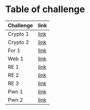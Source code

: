 # Table of challenge

| Challenge  | link |
| ------- | ---- |
| Crypto 1  | [link](./Crypto/crypto1/crypto1.md)  |
| Crypto 2  | [link](./Crypto/crypto2/crypto2.md)  |
| For 1  | [link](./Forensics/For1/for1.md) |
| Web 1  | [link](./Web/Web02/web02.md) |
| RE 1  | [link](./Reverse/RE1/re1.md) |
| RE 2  | [link](./Reverse/RE2/re2.md) |
| RE 3  | [link](./Reverse/RE3/re3.md)  |
| Pwn 1  |  [link](./Pwn/pwn01/pwn01.md)  |
| Pwn 2  |  [link](./Pwn/pwn02/pwn02.md) |